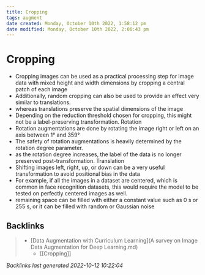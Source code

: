 ```yaml
---
title: Cropping
tags: augment
date created: Monday, October 10th 2022, 1:58:12 pm
date modified: Monday, October 10th 2022, 2:00:43 pm
---
```


# Cropping
- Cropping images can be used as a practical processing step for image data with mixed height and width dimensions by cropping a central patch of each image
- Additionally, random cropping can also be used to provide an effect very similar to translations.
- whereas translations preserve the spatial dimensions of the image
- Depending on the reduction threshold chosen for cropping, this might not be a label-preserving transformation. Rotation
- Rotation augmentations are done by rotating the image right or left on an axis between 1° and 359°
- The safety of rotation augmentations is heavily determined by the rotation degree parameter.
- as the rotation degree increases, the label of the data is no longer preserved post-transformation. Translation
- Shifting images left, right, up, or down can be a very useful transformation to avoid positional bias in the data
- For example, if all the images in a dataset are centered, which is common in face recognition datasets, this would require the model to be tested on perfectly centered images as well.
- remaining space can be filled with either a constant value such as 0 s or 255 s, or it can be filled with random or Gaussian noise

## Backlinks

> - [Data Augmentation with Curriculum Learning](A survey on Image Data Augmentation for Deep Learning.md)
>   - [[Cropping]]

_Backlinks last generated 2022-10-12 10:22:04_
